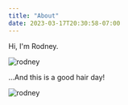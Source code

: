```yaml
---
title: "About"
date: 2023-03-17T20:30:58-07:00
---
```


Hi, I'm Rodney.

![rodney](/rod350.jpg)

...And this is a good hair day!

![rodney](/me_gigi.jpg)
